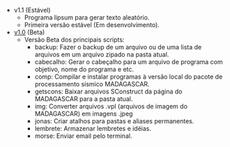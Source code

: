* v1.1 (Estável)
    * Programa lipsum para gerar texto aleatório.
    * Primeira versão estável (Em desenvolvimento).
* [v1.0](https://github.com/Dirack/Shellinclude/releases/tag/v1.0-beta.1) (Beta)
    * Versão Beta dos principais scripts:
        * backup: Fazer o backup de um arquivo ou de uma lista de arquivos em um arquivo zipado na pasta atual.
        * cabecalho: Gerar o cabeçalho para um arquivo de programa com objetivo, nome do programa e etc.
        * comp: Compilar e instalar programas à versão local do pacote de processamento sísmico MADAGASCAR.
        * getscons: Baixar arquivos SConstruct da página do MADAGASCAR para a pasta atual.
        * img: Converter arquivos .vpl (arquivos de imagem do MADAGASCAR) em imagens .jpeg
        * jonas: Criar atalhos para pastas e aliases permanentes.
        * lembrete: Armazenar lembretes e idéias.
        * morse: Enviar email pelo terminal.
